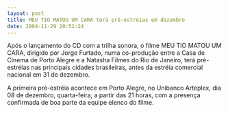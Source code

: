 ```yaml
---
layout: post
title: MEU TIO MATOU UM CARA terá pré-estréias em dezembro
date: 2004-11-29 20:51:24
---
```

Após o lançamento do CD com a trilha sonora, o filme MEU TIO MATOU UM CARA, dirigido por Jorge Furtado, numa co-produção entre a Casa de Cinema de Porto Alegre e a Natasha Filmes do Rio de Janeiro, terá pré-estréias nas principais cidades brasileiras, antes da estréia comercial nacional em 31 de dezembro.

A primeira pré-estréia acontece em Porto Alegre, no Unibanco Arteplex, dia 08 de dezembro, quarta-feira, a partir das 21 horas, com a presença confirmada de boa parte da equipe elenco do filme.